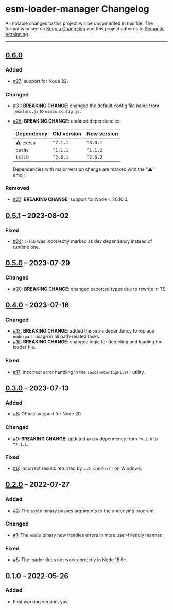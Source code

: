 # esm-loader-manager Changelog

All notable changes to this project will be documented in this file.
The format is based on [Keep a Changelog](http://keepachangelog.com/)
and this project adheres to [Semantic Versioning](http://semver.org/).

---

## [0.6.0]
### Added
* [#27]: support for Node 22.

### Changed
* [#31]: **BREAKING CHANGE**: changed the default config file name from `.esmlmrc.js` to `esmlm.config.js`.
* [#26]: **BREAKING CHANGE**: updated dependencies:

	| Dependency | Old version | New version |
	| ---------- | ----------- | ----------- |
	| ⚠️ `execa`  | `^7.1.1`    | `^8.0.1`    |
	| `pathe`    | `^1.1.1`    | `^1.1.2`    |
	| `tslib`    | `^2.6.1`    | `^2.6.2`    |

	Dependencies with major version change are marked with the "⚠️" emoji.

### Removed
* [#27]: **BREAKING CHANGE**: support for Node < 20.10.0.


## [0.5.1] – 2023-08-02
### Fixed
* [#24]: `tslib` was incorrectly marked as dev dependency instead of runtime one.

## [0.5.0] – 2023-07-29
### Changed
* [#20]: **BREAKING CHANGE**: changed exported types due to rewrite in TS.

## [0.4.0] – 2023-07-16
### Changed
* [#13]: **BREAKING CHANGE**: added the `pathe` dependency to replace `node:path` usage in all path-related tasks.
* [#18]: **BREAKING CHANGE**: changed logic for detecting and loading the loader file.

### Fixed
* [#17]: incorrect error handling in the `resolveConfigFile()` utility.

## [0.3.0] – 2023-07-13
### Added
* [#8]: Official support for Node 20.

### Changed
* [#9]: **BREAKING CHANGE**: updated `execa` dependency from `^6.1.0` to `^7.1.1`.

### Fixed
* [#6]: Incorrect results returned by `isInsideDir()` on Windows.

## [0.2.0] – 2022-07-27
### Added
* [#2]: The `esmlm` binary passes arguments to the underlying program.

### Changed
* [#1]: The `esmlm` binary now handles errors in more user-friendly manner.

### Fixed
* [#5]: The loader does not work correctly in Node 18.6+.

## 0.1.0 – 2022-05-26
### Added
* First working version, yay!

[#1]: https://github.com/Comandeer/esm-loader-manager/issues/1
[#2]: https://github.com/Comandeer/esm-loader-manager/issues/2
[#5]: https://github.com/Comandeer/esm-loader-manager/issues/5
[#6]: https://github.com/Comandeer/esm-loader-manager/issues/6
[#8]: https://github.com/Comandeer/esm-loader-manager/issues/8
[#9]: https://github.com/Comandeer/esm-loader-manager/issues/9
[#13]: https://github.com/Comandeer/esm-loader-manager/issues/13
[#17]: https://github.com/Comandeer/esm-loader-manager/issues/17
[#18]: https://github.com/Comandeer/esm-loader-manager/issues/18
[#20]: https://github.com/Comandeer/esm-loader-manager/issues/20
[#24]: https://github.com/Comandeer/esm-loader-manager/issues/24
[#26]: https://github.com/Comandeer/esm-loader-manager/issues/26
[#27]: https://github.com/Comandeer/esm-loader-manager/issues/27
[#31]: https://github.com/Comandeer/esm-loader-manager/issues/31

[0.6.0]: https://github.com/Comandeer/esm-loader-manager/compare/v0.5.1...v0.6.0
[0.5.1]: https://github.com/Comandeer/esm-loader-manager/compare/v0.5.0...v0.5.1
[0.5.0]: https://github.com/Comandeer/esm-loader-manager/compare/v0.4.0...v0.5.0
[0.4.0]: https://github.com/Comandeer/esm-loader-manager/compare/v0.3.0...v0.4.0
[0.3.0]: https://github.com/Comandeer/esm-loader-manager/compare/v0.2.0...v0.3.0
[0.2.0]: https://github.com/Comandeer/esm-loader-manager/compare/v0.1.0...v0.2.0
